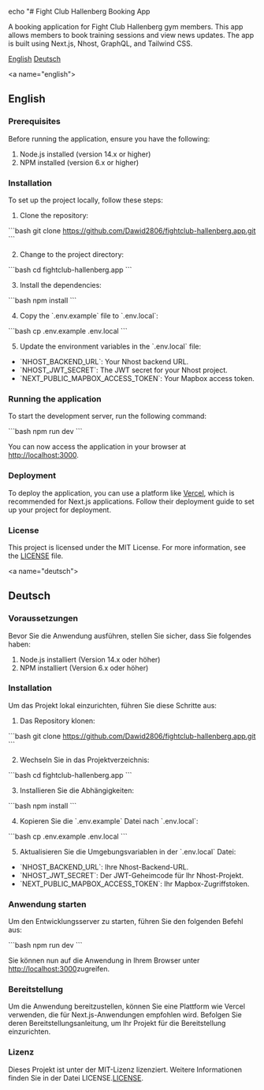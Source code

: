 echo "# Fight Club Hallenberg Booking App

A booking application for Fight Club Hallenberg gym members. This app allows members to book training sessions and view news updates. The app is built using Next.js, Nhost, GraphQL, and Tailwind CSS.

[English](#english)
[Deutsch](#deutsch)

<a name=\"english\"></a>

## English

### Prerequisites

Before running the application, ensure you have the following:

1. Node.js installed (version 14.x or higher)
2. NPM installed (version 6.x or higher)

### Installation

To set up the project locally, follow these steps:

1. Clone the repository:

\`\`\`bash
git clone https://github.com/Dawid2806/fightclub-hallenberg.app.git
\`\`\`

2. Change to the project directory:

\`\`\`bash
cd fightclub-hallenberg.app
\`\`\`

3. Install the dependencies:

\`\`\`bash
npm install
\`\`\`

4. Copy the \`.env.example\` file to \`.env.local\`:

\`\`\`bash
cp .env.example .env.local
\`\`\`

5. Update the environment variables in the \`.env.local\` file:

- \`NHOST_BACKEND_URL\`: Your Nhost backend URL.
- \`NHOST_JWT_SECRET\`: The JWT secret for your Nhost project.
- \`NEXT_PUBLIC_MAPBOX_ACCESS_TOKEN\`: Your Mapbox access token.

### Running the application

To start the development server, run the following command:

\`\`\`bash
npm run dev
\`\`\`

You can now access the application in your browser at [http://localhost:3000](http://localhost:3000).

### Deployment

To deploy the application, you can use a platform like [Vercel](https://vercel.com/), which is recommended for Next.js applications. Follow their deployment guide to set up your project for deployment.

### License

This project is licensed under the MIT License. For more information, see the [LICENSE](LICENSE) file.

<a name=\"deutsch\"></a>

## Deutsch

### Voraussetzungen

Bevor Sie die Anwendung ausführen, stellen Sie sicher, dass Sie folgendes haben:

1. Node.js installiert (Version 14.x oder höher)
2. NPM installiert (Version 6.x oder höher)

### Installation

Um das Projekt lokal einzurichten, führen Sie diese Schritte aus:

1. Das Repository klonen:

\`\`\`bash
git clone https://github.com/Dawid2806/fightclub-hallenberg.app.git
\`\`\`

2. Wechseln Sie in das Projektverzeichnis:

\`\`\`bash
cd fightclub-hallenberg.app
\`\`\`

3. Installieren Sie die Abhängigkeiten:

\`\`\`bash
npm install
\`\`\`

4. Kopieren Sie die \`.env.example\` Datei nach \`.env.local\`:

\`\`\`bash
cp .env.example .env.local
\`\`\`

5. Aktualisieren Sie die Umgebungsvariablen in der \`.env.local\` Datei:

- \`NHOST_BACKEND_URL\`: Ihre Nhost-Backend-URL.
- \`NHOST_JWT_SECRET\`: Der JWT-Geheimcode für Ihr Nhost-Projekt.
- \`NEXT_PUBLIC_MAPBOX_ACCESS_TOKEN\`: Ihr Mapbox-Zugriffstoken.

### Anwendung starten

Um den Entwicklungsserver zu starten, führen Sie den folgenden Befehl aus:

\`\`\`bash
npm run dev
\`\`\`

Sie können nun auf die Anwendung in Ihrem Browser unter [http://localhost:3000](http://localhost:3000)zugreifen.

### Bereitstellung

Um die Anwendung bereitzustellen, können Sie eine Plattform wie Vercel verwenden, die für Next.js-Anwendungen empfohlen wird. Befolgen Sie deren Bereitstellungsanleitung, um Ihr Projekt für die Bereitstellung einzurichten.

### Lizenz

Dieses Projekt ist unter der MIT-Lizenz lizenziert. Weitere Informationen finden Sie in der Datei LICENSE.[LICENSE](LICENSE).
